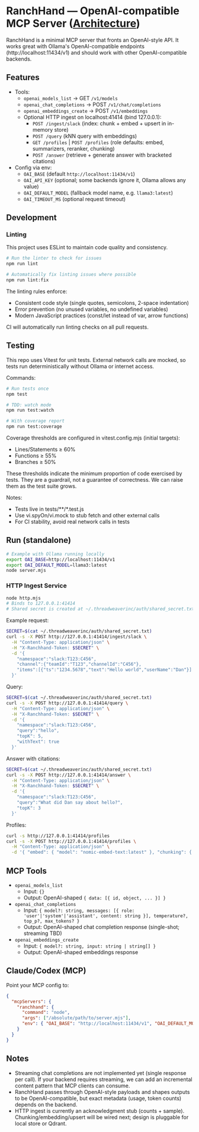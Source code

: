 # RanchHand — OpenAI-compatible MCP Server ([Architecture](ARCHITECTURE.md))

RanchHand is a minimal MCP server that fronts an OpenAI-style API. It works great with Ollama's OpenAI-compatible endpoints (http://localhost:11434/v1) and should work with other OpenAI-compatible backends.

## Features
- Tools:
  - `openai_models_list` → GET `/v1/models`
  - `openai_chat_completions` → POST `/v1/chat/completions`
  - `openai_embeddings_create` → POST `/v1/embeddings`
  - Optional HTTP ingest on localhost:41414 (bind 127.0.0.1):
    - `POST /ingest/slack` (index: chunk + embed + upsert in in-memory store)
    - `POST /query` (kNN query with embeddings)
    - `GET /profiles` | `POST /profiles` (role defaults: embed, summarizers, reranker, chunking)
    - `POST /answer` (retrieve + generate answer with bracketed citations)
- Config via env:
  - `OAI_BASE` (default `http://localhost:11434/v1`)
  - `OAI_API_KEY` (optional; some backends ignore it, Ollama allows any value)
  - `OAI_DEFAULT_MODEL` (fallback model name, e.g. `llama3:latest`)
  - `OAI_TIMEOUT_MS` (optional request timeout)

## Development

### Linting
This project uses ESLint to maintain code quality and consistency.

```bash
# Run the linter to check for issues
npm run lint

# Automatically fix linting issues where possible
npm run lint:fix
```

The linting rules enforce:
- Consistent code style (single quotes, semicolons, 2-space indentation)
- Error prevention (no unused variables, no undefined variables)
- Modern JavaScript practices (const/let instead of var, arrow functions)

CI will automatically run linting checks on all pull requests.
## Testing

This repo uses Vitest for unit tests. External network calls are mocked, so tests run deterministically without Ollama or internet access.

Commands:
```bash
# Run tests once
npm test

# TDD: watch mode
npm run test:watch

# With coverage report
npm run test:coverage
```

Coverage thresholds are configured in vitest.config.mjs (initial targets):
- Lines/Statements ≥ 60%
- Functions ≥ 55%
- Branches ≥ 50%

These thresholds indicate the minimum proportion of code exercised by tests. They are a guardrail, not a guarantee of correctness. We can raise them as the test suite grows.

Notes:
- Tests live in tests/**/*.test.js
- Use vi.spyOn/vi.mock to stub fetch and other external calls
- For CI stability, avoid real network calls in tests

## Run (standalone)
```bash
# Example with Ollama running locally
export OAI_BASE=http://localhost:11434/v1
export OAI_DEFAULT_MODEL=llama3:latest
node server.mjs
```

### HTTP Ingest Service
```bash
node http.mjs
# Binds to 127.0.0.1:41414
# Shared secret is created at ~/.threadweaverinc/auth/shared_secret.txt on first run
```

Example request:
```bash
SECRET=$(cat ~/.threadweaverinc/auth/shared_secret.txt)
curl -s -X POST http://127.0.0.1:41414/ingest/slack \
  -H "Content-Type: application/json" \
  -H "X-Ranchhand-Token: $SECRET" \
  -d '{
    "namespace":"slack:T123:C456",
    "channel":{"teamId":"T123","channelId":"C456"},
    "items":[{"ts":"1234.5678","text":"Hello world","userName":"Dan"}]
  }'
```

Query:
```bash
SECRET=$(cat ~/.threadweaverinc/auth/shared_secret.txt)
curl -s -X POST http://127.0.0.1:41414/query \
  -H "Content-Type: application/json" \
  -H "X-Ranchhand-Token: $SECRET" \
  -d '{
    "namespace":"slack:T123:C456",
    "query":"hello",
    "topK": 5,
    "withText": true
  }'
```

Answer with citations:
```bash
SECRET=$(cat ~/.threadweaverinc/auth/shared_secret.txt)
curl -s -X POST http://127.0.0.1:41414/answer \
  -H "Content-Type: application/json" \
  -H "X-Ranchhand-Token: $SECRET" \
  -d '{
    "namespace":"slack:T123:C456",
    "query":"What did Dan say about hello?",
    "topK": 3
  }'
```

Profiles:
```bash
curl -s http://127.0.0.1:41414/profiles
curl -s -X POST http://127.0.0.1:41414/profiles \
  -H "Content-Type: application/json" \
  -d '{ "embed": { "model": "nomic-embed-text:latest" }, "chunking": { "chunk_tokens": 512 } }'
```

## MCP Tools
- `openai_models_list`
  - Input: `{}`
  - Output: OpenAI-shaped `{ data: [{ id, object, ... }] }`
- `openai_chat_completions`
  - Input: `{ model?: string, messages: [{ role: 'user'|'system'|'assistant', content: string }], temperature?, top_p?, max_tokens? }`
  - Output: OpenAI-shaped chat completion response (single-shot; streaming TBD)
- `openai_embeddings_create`
  - Input: `{ model?: string, input: string | string[] }`
  - Output: OpenAI-shaped embeddings response

## Claude/Codex (MCP)
Point your MCP config to:
```json
{
  "mcpServers": {
    "ranchhand": {
      "command": "node",
      "args": ["/absolute/path/to/server.mjs"],
      "env": { "OAI_BASE": "http://localhost:11434/v1", "OAI_DEFAULT_MODEL": "llama3:latest" }
    }
  }
}
```

## Notes
- Streaming chat completions are not implemented yet (single response per call). If your backend requires streaming, we can add an incremental content pattern that MCP clients can consume.
- RanchHand passes through OpenAI-style payloads and shapes outputs to be OpenAI-compatible, but exact metadata (usage, token counts) depends on the backend.
 - HTTP ingest is currently an acknowledgment stub (counts + sample). Chunking/embedding/upsert will be wired next; design is pluggable for local store or Qdrant.
